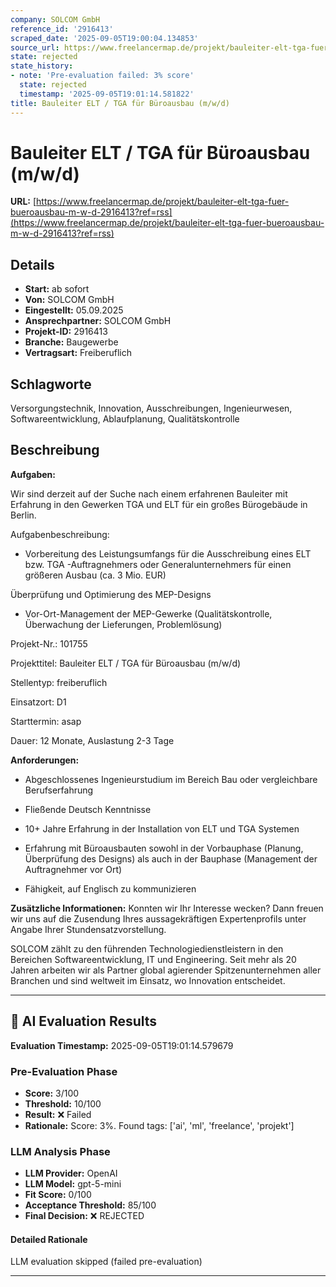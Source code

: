 ```yaml
---
company: SOLCOM GmbH
reference_id: '2916413'
scraped_date: '2025-09-05T19:00:04.134853'
source_url: https://www.freelancermap.de/projekt/bauleiter-elt-tga-fuer-bueroausbau-m-w-d-2916413?ref=rss
state: rejected
state_history:
- note: 'Pre-evaluation failed: 3% score'
  state: rejected
  timestamp: '2025-09-05T19:01:14.581822'
title: Bauleiter ELT / TGA für Büroausbau (m/w/d)
---
```



# Bauleiter ELT / TGA für Büroausbau (m/w/d)
**URL:** [https://www.freelancermap.de/projekt/bauleiter-elt-tga-fuer-bueroausbau-m-w-d-2916413?ref=rss](https://www.freelancermap.de/projekt/bauleiter-elt-tga-fuer-bueroausbau-m-w-d-2916413?ref=rss)
## Details
- **Start:** ab sofort
- **Von:** SOLCOM GmbH
- **Eingestellt:** 05.09.2025
- **Ansprechpartner:** SOLCOM GmbH
- **Projekt-ID:** 2916413
- **Branche:** Baugewerbe
- **Vertragsart:** Freiberuflich

## Schlagworte
Versorgungstechnik, Innovation, Ausschreibungen, Ingenieurwesen, Softwareentwicklung, Ablaufplanung, Qualitätskontrolle

## Beschreibung
**Aufgaben:**

Wir sind derzeit auf der Suche nach einem erfahrenen Bauleiter mit Erfahrung in den Gewerken TGA und ELT für ein großes Bürogebäude in Berlin.

Aufgabenbeschreibung:

+ Vorbereitung des Leistungsumfangs für die Ausschreibung eines ELT bzw. TGA -Auftragnehmers oder Generalunternehmers für einen größeren Ausbau (ca. 3 Mio. EUR)

Überprüfung und Optimierung des MEP-Designs

+ Vor-Ort-Management der MEP-Gewerke (Qualitätskontrolle, Überwachung der Lieferungen, Problemlösung)

Projekt-Nr.:
101755

Projekttitel:
Bauleiter ELT / TGA für Büroausbau (m/w/d)

Stellentyp:
freiberuflich

Einsatzort:
D1

Starttermin:
asap

Dauer:
12 Monate, Auslastung 2-3 Tage

**Anforderungen:**

+ Abgeschlossenes Ingenieurstudium im Bereich Bau oder vergleichbare Berufserfahrung

+ Fließende Deutsch Kenntnisse

+ 10+ Jahre Erfahrung in der Installation von ELT und TGA Systemen

+ Erfahrung mit Büroausbauten sowohl in der Vorbauphase (Planung, Überprüfung des Designs) als auch in der Bauphase (Management der Auftragnehmer vor Ort)

+ Fähigkeit, auf Englisch zu kommunizieren

**Zusätzliche Informationen:**
Konnten wir Ihr Interesse wecken? Dann freuen wir uns auf die Zusendung Ihres aussagekräftigen Expertenprofils unter Angabe Ihrer Stundensatzvorstellung.

SOLCOM zählt zu den führenden Technologiedienstleistern in den Bereichen Softwareentwicklung, IT und Engineering. Seit mehr als 20 Jahren arbeiten wir als Partner global agierender Spitzenunternehmen aller Branchen und sind weltweit im Einsatz, wo Innovation entscheidet.

---

## 🤖 AI Evaluation Results

**Evaluation Timestamp:** 2025-09-05T19:01:14.579679

### Pre-Evaluation Phase
- **Score:** 3/100
- **Threshold:** 10/100
- **Result:** ❌ Failed
- **Rationale:** Score: 3%. Found tags: ['ai', 'ml', 'freelance', 'projekt']

### LLM Analysis Phase
- **LLM Provider:** OpenAI
- **LLM Model:** gpt-5-mini
- **Fit Score:** 0/100
- **Acceptance Threshold:** 85/100
- **Final Decision:** ❌ REJECTED

#### Detailed Rationale
LLM evaluation skipped (failed pre-evaluation)

---
